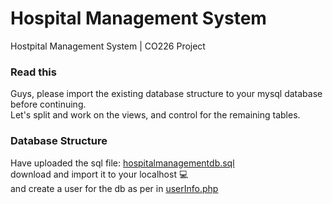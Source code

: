 # Hospital Management System
Hostpital Management System | CO226 Project

### Read this
Guys, please import the existing database structure to your mysql database before continuing.  
Let's split and work on the views, and control for the remaining tables.  

### Database Structure
Have uploaded the sql file: [hospitalmanagementdb.sql](https://github.com/imadx/hms/blob/master/hospitalmanagementdb.sql)  
download and import it to your localhost :computer:  
and create a user for the db as per in [userInfo.php](https://github.com/imadx/hms/blob/master/userInfo.php)  
